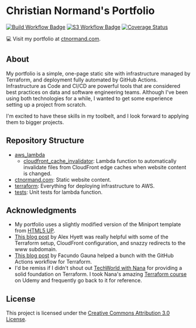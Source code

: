 # Christian Normand's Portfolio

[![Build Workflow Badge](https://github.com/ctnormand1/ctnormand.com/actions/workflows/build.yaml/badge.svg?event=push)](https://github.com/ctnormand1/ctnormand.com/actions/workflows/build.yaml)
[![S3 Workflow Badge](https://github.com/ctnormand1/ctnormand.com/actions/workflows/s3.yaml/badge.svg)](https://github.com/ctnormand1/ctnormand.com/actions/workflows/s3.yaml)
[![Coverage Status](https://coveralls.io/repos/github/ctnormand1/ctnormand.com/badge.svg?branch=main)](https://coveralls.io/github/ctnormand1/ctnormand.com?branch=main)

:computer: Visit my portfolio at [ctnormand.com](https://www.ctnormand.com).

## About

My portfolio is a simple, one-page static site with infrastructure managed by Terraform, and deployment fully automated by GitHub Actions. Infrastructure as Code and CI/CD are powerful tools that are considered best practices on data and software engineering teams. Although I've been using both technologies for a while, I wanted to get some experience setting up a project from scratch.

I'm excited to have these skills in my toolbelt, and I look forward to applying them to bigger projects.

## Repository Structure

- [aws_lambda](https://github.com/ctnormand1/ctnormand.com/tree/main/aws_lambda)
  - [cloudfront_cache_invalidator](https://github.com/ctnormand1/ctnormand.com/tree/main/aws_lambda/cloudfront_cache_invalidator): Lambda function to automatically invalidate files from CloudFront edge caches when website content is changed.
- [ctnormand.com](https://github.com/ctnormand1/ctnormand.com/tree/main/ctnormand.com): Static website content.
- [terraform](https://github.com/ctnormand1/ctnormand.com/tree/main/terraform): Everything for deploying infrastructure to AWS.
- [tests](https://github.com/ctnormand1/ctnormand.com/tree/main/tests): Unit tests for lambda function.
  
## Acknowledgments

- My portfolio uses a slightly modified version of the Miniport template from [HTML5 UP](https://html5up.net/).
- [This blog post](https://www.alexhyett.com/terraform-s3-static-website-hosting/) by Alex Hyett was really helpful with some of the Terraform setup, CloudFront configuration, and snazzy redirects to the www subdomain.
- [This blog post](https://gaunacode.com/deploying-terraform-at-scale-with-github-actions) by Facundo Gauna helped a bunch with the GitHub Actions workflow for Terraform.
- I'd be remiss if I didn't shout out [TechWorld with Nana](https://www.techworld-with-nana.com/) for providing a solid foundation on Terraform. I took Nana's amazing [Terraform course](https://www.udemy.com/course/complete-terraform-course-beginner-to-advanced/) on Udemy and frequently go back to it for reference.

## License

This project is licensed under the [Creative Commons Attribution 3.0 License](https://creativecommons.org/licenses/by/3.0/).
